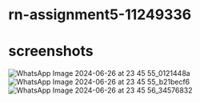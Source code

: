 # rn-assignment5-11249336

# screenshots
![WhatsApp Image 2024-06-26 at 23 45 55_0121448a](https://github.com/SethAkoto/rn-assignment5-112493367/assets/142876782/4d90cb78-789d-4cc4-ba7a-daab39e865c1)
![WhatsApp Image 2024-06-26 at 23 45 55_b21becf6](https://github.com/SethAkoto/rn-assignment5-112493367/assets/142876782/92a0d110-1bb9-45cc-9724-26228eb3eaf5)
![WhatsApp Image 2024-06-26 at 23 45 56_34576832](https://github.com/SethAkoto/rn-assignment5-112493367/assets/142876782/6ff0161e-e106-47ec-b454-857626904dbf)

